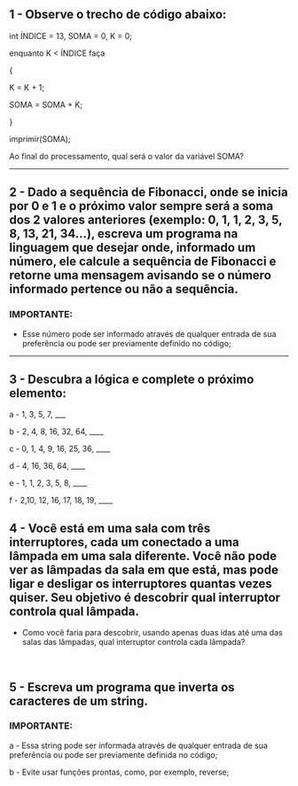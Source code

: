## 1 - Observe o trecho de código abaixo:

int ÍNDICE = 13, SOMA = 0, K = 0;

enquanto K < ÍNDICE faça

{

K = K + 1;

SOMA = SOMA + K;

}

imprimir(SOMA);



Ao final do processamento, qual será o valor da variável SOMA?

---

## 2 - Dado a sequência de Fibonacci, onde se inicia por 0 e 1 e o próximo valor sempre será a soma dos 2 valores anteriores (exemplo: 0, 1, 1, 2, 3, 5, 8, 13, 21, 34...), escreva um programa na linguagem que desejar onde, informado um número, ele calcule a sequência de Fibonacci e retorne uma mensagem avisando se o número informado pertence ou não a sequência.



### IMPORTANTE:

- Esse número pode ser informado através de qualquer entrada de sua preferência ou pode ser previamente definido no código;

---

## 3 - Descubra a lógica e complete o próximo elemento:


a - 1, 3, 5, 7, ___

b - 2, 4, 8, 16, 32, 64, ____

c - 0, 1, 4, 9, 16, 25, 36, ____

d - 4, 16, 36, 64, ____

e - 1, 1, 2, 3, 5, 8, ____

f - 2,10, 12, 16, 17, 18, 19, ____



## 4 - Você está em uma sala com três interruptores, cada um conectado a uma lâmpada em uma sala diferente. Você não pode ver as lâmpadas da sala em que está, mas pode ligar e desligar os interruptores quantas vezes quiser. Seu objetivo é descobrir qual interruptor controla qual lâmpada.

- Como você faria para descobrir, usando apenas duas idas até uma das salas das lâmpadas, qual interruptor controla cada lâmpada?

 

## 5 - Escreva um programa que inverta os caracteres de um string.


### IMPORTANTE:

a - Essa string pode ser informada através de qualquer entrada de sua preferência ou pode ser previamente definida no código;

b - Evite usar funções prontas, como, por exemplo, reverse;



